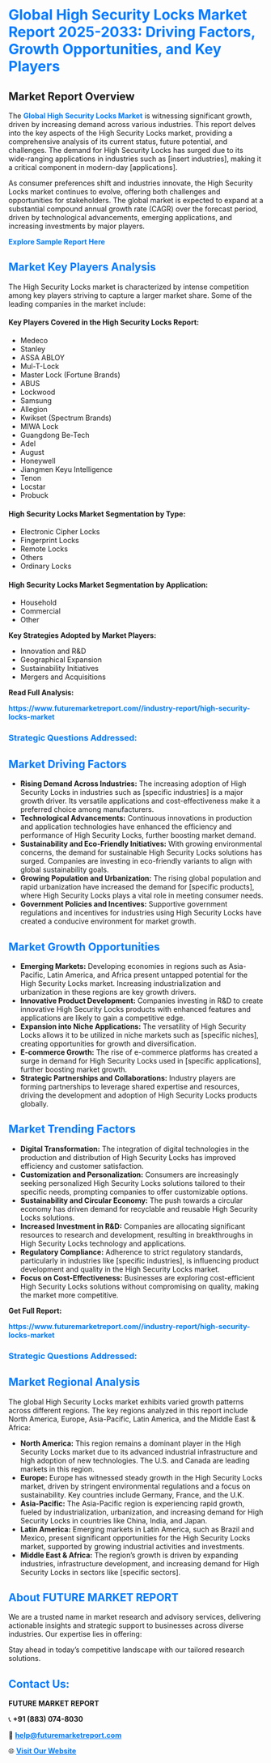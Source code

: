 <h1 style="color: #007BFF;">Global High Security Locks Market Report 2025-2033: Driving Factors, Growth Opportunities, and Key Players</h1>

<section id="overview">
<h2>Market Report Overview</h2>
<p>The <a href="https://www.futuremarketreport.com//industry-report/high-security-locks-market" style="color: #007BFF; text-decoration: none;"><strong>Global High Security Locks Market</strong></a> is witnessing significant growth, driven by increasing demand across various industries. This report delves into the key aspects of the High Security Locks market, providing a comprehensive analysis of its current status, future potential, and challenges. The demand for High Security Locks has surged due to its wide-ranging applications in industries such as [insert industries], making it a critical component in modern-day [applications].</p>
<p>As consumer preferences shift and industries innovate, the High Security Locks market continues to evolve, offering both challenges and opportunities for stakeholders. The global market is expected to expand at a substantial compound annual growth rate (CAGR) over the forecast period, driven by technological advancements, emerging applications, and increasing investments by major players.</p>
</section>

<section id="overview">
<p><a href="https://www.futuremarketreport.com//request-sample/reportId=88434" style="color: #007BFF; text-decoration: none;"><strong>Explore Sample Report Here</strong></a></p>
</section>

<section id="key-players">
<h2 style="color: #007BFF;">Market Key Players Analysis</h2>
<p>The High Security Locks market is characterized by intense competition among key players striving to capture a larger market share. Some of the leading companies in the market include:</p>
<h4>Key Players Covered in the High Security Locks Report:</h4>
<ul><li>Medeco</li><li>Stanley</li><li>ASSA ABLOY</li><li>Mul-T-Lock</li><li>Master Lock (Fortune Brands)</li><li>ABUS</li><li>Lockwood</li><li>Samsung</li><li>Allegion</li><li>Kwikset (Spectrum Brands)</li><li>MIWA Lock</li><li>Guangdong Be-Tech</li><li>Adel</li><li>August</li><li>Honeywell</li><li>Jiangmen Keyu Intelligence</li><li>Tenon</li><li>Locstar</li><li>Probuck</li></ul>
<h4>High Security Locks Market Segmentation by Type:</h4>
<ul><li>Electronic Cipher Locks</li><li>Fingerprint Locks</li><li>Remote Locks</li><li>Others</li><li>Ordinary Locks</li></ul>

<h4>High Security Locks Market Segmentation by Application:</h4>
<ul><li>Household</li><li>Commercial</li><li>Other</li></ul>
<p><strong>Key Strategies Adopted by Market Players:</strong></p>
<ul>
<li>Innovation and R&D</li>
<li>Geographical Expansion</li>
<li>Sustainability Initiatives</li>
<li>Mergers and Acquisitions</li>
</ul>
</section>

<section>
<p><strong>Read Full Analysis: </strong></p><a href="https://www.futuremarketreport.com//industry-report/high-security-locks-market" style="color: #007BFF; text-decoration: none;"><strong>https://www.futuremarketreport.com//industry-report/high-security-locks-market</strong></a>
<h3 style="color: #007BFF;">Strategic Questions Addressed:</h3>
</section>

<section id="driving-factors">
<h2 style="color: #007BFF;">Market Driving Factors</h2>
<ul>
<li><strong>Rising Demand Across Industries:</strong> The increasing adoption of High Security Locks in industries such as [specific industries] is a major growth driver. Its versatile applications and cost-effectiveness make it a preferred choice among manufacturers.</li>
<li><strong>Technological Advancements:</strong> Continuous innovations in production and application technologies have enhanced the efficiency and performance of High Security Locks, further boosting market demand.</li>
<li><strong>Sustainability and Eco-Friendly Initiatives:</strong> With growing environmental concerns, the demand for sustainable High Security Locks solutions has surged. Companies are investing in eco-friendly variants to align with global sustainability goals.</li>
<li><strong>Growing Population and Urbanization:</strong> The rising global population and rapid urbanization have increased the demand for [specific products], where High Security Locks plays a vital role in meeting consumer needs.</li>
<li><strong>Government Policies and Incentives:</strong> Supportive government regulations and incentives for industries using High Security Locks have created a conducive environment for market growth.</li>
</ul>
</section>

<section id="growth-opportunities">
<h2 style="color: #007BFF;">Market Growth Opportunities</h2>
<ul>
<li><strong>Emerging Markets:</strong> Developing economies in regions such as Asia-Pacific, Latin America, and Africa present untapped potential for the High Security Locks market. Increasing industrialization and urbanization in these regions are key growth drivers.</li>
<li><strong>Innovative Product Development:</strong> Companies investing in R&D to create innovative High Security Locks products with enhanced features and applications are likely to gain a competitive edge.</li>
<li><strong>Expansion into Niche Applications:</strong> The versatility of High Security Locks allows it to be utilized in niche markets such as [specific niches], creating opportunities for growth and diversification.</li>
<li><strong>E-commerce Growth:</strong> The rise of e-commerce platforms has created a surge in demand for High Security Locks used in [specific applications], further boosting market growth.</li>
<li><strong>Strategic Partnerships and Collaborations:</strong> Industry players are forming partnerships to leverage shared expertise and resources, driving the development and adoption of High Security Locks products globally.</li>
</ul>
</section>

<section id="trending-factors">
<h2 style="color: #007BFF;">Market Trending Factors</h2>
<ul>
<li><strong>Digital Transformation:</strong> The integration of digital technologies in the production and distribution of High Security Locks has improved efficiency and customer satisfaction.</li>
<li><strong>Customization and Personalization:</strong> Consumers are increasingly seeking personalized High Security Locks solutions tailored to their specific needs, prompting companies to offer customizable options.</li>
<li><strong>Sustainability and Circular Economy:</strong> The push towards a circular economy has driven demand for recyclable and reusable High Security Locks solutions.</li>
<li><strong>Increased Investment in R&D:</strong> Companies are allocating significant resources to research and development, resulting in breakthroughs in High Security Locks technology and applications.</li>
<li><strong>Regulatory Compliance:</strong> Adherence to strict regulatory standards, particularly in industries like [specific industries], is influencing product development and quality in the High Security Locks market.</li>
<li><strong>Focus on Cost-Effectiveness:</strong> Businesses are exploring cost-efficient High Security Locks solutions without compromising on quality, making the market more competitive.</li>
</ul>
</section>

<section>
<p><strong>Get Full Report: </strong></p><a href="https://www.futuremarketreport.com//industry-report/high-security-locks-market" style="color: #007BFF; text-decoration: none;"><strong>https://www.futuremarketreport.com//industry-report/high-security-locks-market</strong></a>
<h3 style="color: #007BFF;">Strategic Questions Addressed:</h3>
</section>


<section id="regional-analysis">
<h2 style="color: #007BFF;">Market Regional Analysis</h2>
<p>The global High Security Locks market exhibits varied growth patterns across different regions. The key regions analyzed in this report include North America, Europe, Asia-Pacific, Latin America, and the Middle East & Africa:</p>
<ul>
<li><strong>North America:</strong> This region remains a dominant player in the High Security Locks market due to its advanced industrial infrastructure and high adoption of new technologies. The U.S. and Canada are leading markets in this region.</li>
<li><strong>Europe:</strong> Europe has witnessed steady growth in the High Security Locks market, driven by stringent environmental regulations and a focus on sustainability. Key countries include Germany, France, and the U.K.</li>
<li><strong>Asia-Pacific:</strong> The Asia-Pacific region is experiencing rapid growth, fueled by industrialization, urbanization, and increasing demand for High Security Locks in countries like China, India, and Japan.</li>
<li><strong>Latin America:</strong> Emerging markets in Latin America, such as Brazil and Mexico, present significant opportunities for the High Security Locks market, supported by growing industrial activities and investments.</li>
<li><strong>Middle East & Africa:</strong> The region’s growth is driven by expanding industries, infrastructure development, and increasing demand for High Security Locks in sectors like [specific sectors].</li>
</ul>
</section>

<footer>
<h2 style="color: #007BFF;">About FUTURE MARKET REPORT</h2>
<p>We are a trusted name in market research and advisory services, delivering actionable insights and strategic support to businesses across diverse industries. Our expertise lies in offering:</p>

<p>Stay ahead in today’s competitive landscape with our tailored research solutions.</p>

<h2 style="color: #007BFF;">Contact Us:</h2>
<p><strong>FUTURE MARKET REPORT</strong></p>
<p>📞 <strong>+91 (883) 074-8030</strong></p>
<p>📧 <strong><a href="mailto:help@futuremarketreport.com" style="color: #007BFF;">help@futuremarketreport.com</a></strong></p>
<p>🌐 <strong><a href="https://www.futuremarketreport.com/" style="color: #007BFF;">Visit Our Website</a></strong></p>
</footer>